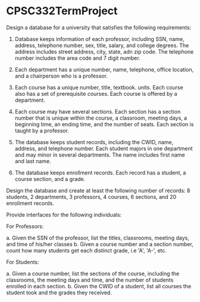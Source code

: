 # CPSC332TermProject
Design a database for a university that satisfies the following requirements:

1) Database keeps information of each professor, including SSN, name, address, telephone number, sex, title, salary, and college degrees. The address includes street address, city, state, adn zip code. The telephone number includes the area code and 7 digit number.

2) Each department has a unique number, name, telephone, office location, and a chairperson who is a professor.

3) Each course has a unique number, title, textbook. units. Each course also has a set of prerequisite courses. Each course is offered by a department.

4) Each course may have several sections. Each section has a section number that is unique within the course, a classroom, meeting days, a beginning time, an ending time, and the number of seats. Each section is taught by a professor.

5) The database keeps student records, including the CWID, name, address, and telephone number. Each student majors in one department and may minor in several departments. The name includes first name and last name.

6) The database keeps enrollment records. Each record has a student, a course section, and a grade.

Design the database and create at least the following number of records:
8 students, 2 departments, 3 professors, 4 courses, 6 sections, and 20 enrollment records.

Provide interfaces for the following individuals:

For Professors:

  a. Given the SSN of the professor, list the titles, classrooms, meeting days, and time of his/her classes
  b. Given a course number and a section number, count how many students get each distinct grade, i.e 'A', 'A-', etc.
  
For Students:

  a. Given a course number, list the sections of the course, including the classrooms, the meeting days and time, and the number of students enrolled in each section.
  b. Given the CWID of a student, list all courses the student took and the grades they received.
